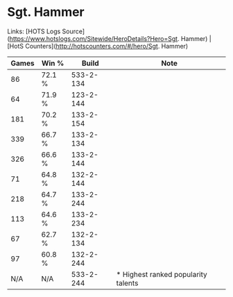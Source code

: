 # Sgt. Hammer

Links: [HOTS Logs Source](https://www.hotslogs.com/Sitewide/HeroDetails?Hero=Sgt. Hammer) | [HotS Counters](http://hotscounters.com/#/hero/Sgt. Hammer)

Games  | Win %  | Build     | Note
-----  | -----  | -----     | ----
86     | 72.1 % | 533-2-134 | 
64     | 71.9 % | 123-2-144 | 
181    | 70.2 % | 133-2-154 | 
339    | 66.7 % | 133-2-134 | 
326    | 66.6 % | 133-2-144 | 
71     | 64.8 % | 132-2-144 | 
218    | 64.7 % | 133-2-244 | 
113    | 64.6 % | 133-2-234 | 
67     | 62.7 % | 132-2-134 | 
97     | 60.8 % | 132-2-244 | 
N/A    | N/A    | 533-2-244 | * Highest ranked popularity talents
